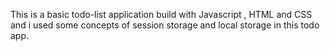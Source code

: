 This is a basic todo-list application build with Javascript , HTML and CSS and i used some concepts of session storage and local storage in this todo app.
